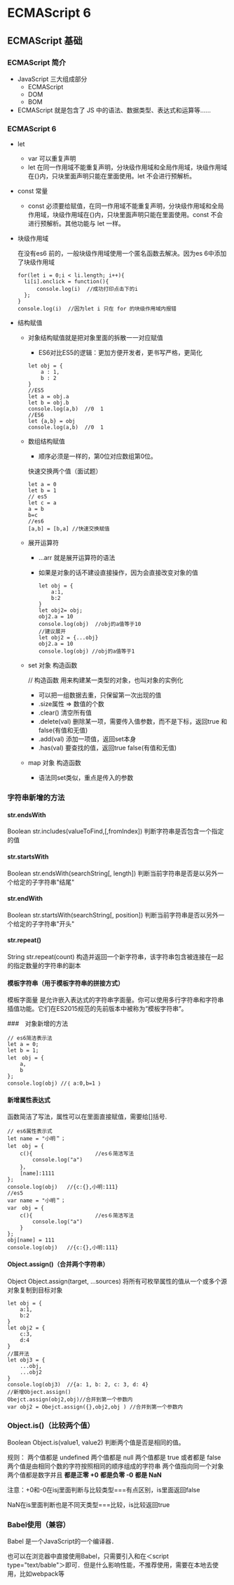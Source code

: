 # ECMAScript 6 

## ECMAScript 基础

### ECMAScript 简介

- JavaScript 三大组成部分
  - ECMAScript
  - DOM
  - BOM
- ECMAScript 就是包含了 JS 中的语法、数据类型、表达式和运算等……

### ECMAScript 6

- let  

  - var 可以重复声明
  - let 在同一作用域不能重复声明，分块级作用域和全局作用域，块级作用域在{}内，只块里面声明只能在里面使用。let 不会进行预解析。

- const 常量

  - const 必须要给赋值，在同一作用域不能重复声明，分块级作用域和全局作用域，块级作用域在{}内，只块里面声明只能在里面使用。const 不会进行预解析。其他功能与 let 一样。

- 块级作用域

  在没有es6 前的，一般块级作用域使用一个匿名函数去解决。因为es 6中添加了块级作用域

  ```
  for(let i = 0;i < li.length; i++){
  	li[i].onclick = function(){
  		console.log(i)  //成功打印点击下的i
  	};
  }
  console.log(i)  //因为let i 只在 for 的块级作用域内报错
  ```

- 结构赋值

  - 对象结构赋值就是把对象里面的拆散一一对应赋值

    - ES6对比ES5的逻辑：更加方便开发者，更书写严格，更简化

    ```
    let obj = {
        a : 1,
        b : 2  
    }
    //ES5  
    let a = obj.a
    let b = obj.b
    console.log(a,b)  //0  1
    //ES6
    let {a,b} = obj  
    console.log(a,b)  //0  1
    ```

  - 数组结构赋值

    - 顺序必须是一样的，第0位对应数组第0位。

    快速交换两个值（面试题）

    ```
    let a = 0
    let b = 1
    // es5 
    let c = a
    a = b
    b=c
    //es6
    [a,b] = [b,a] //快速交换赋值
    
    ```

  - 展开运算符

    - …arr 就是展开运算符的语法

    - 如果是对象的话不建设直接操作，因为会直接改变对象的值

      ```
      let obj = {
          a:1,
          b:2
      }
      let obj2= obj;
      obj2.a = 10
      console.log(obj)  //obj的a值等于10
      //建议展开
      let obj2 = {...obj}  
      obj2.a = 10
      console.log(obj) //obj的a值等于1
      
      ```

  - set 对象 构造函数

    // 构造函数 用来构建某一类型的对象，也叫对象的实例化

    - 可以把一组数据去重，只保留第一次出现的值
    - .size属性  => 数值的个数
    - .clear() 清空所有值
    - .delete(val)  删除某一项，需要传入值参数，而不是下标，返回true 和false(有值和无值)
    - .add(val)  添加一项值，返回set本身
    - .has(val) 要查找的值，返回true false(有值和无值)

  - map 对象 构造函数

    - 语法同set类似，重点是传入的参数

### 字符串新增的方法 

#### str.endsWith

Boolean str.includes(valueToFind,[,fromIndex]) 判断字符串是否包含一个指定的值

#### str.startsWith

Boolean str.endsWith(searchString[, length]) 判断当前字符串是否是以另外一个给定的子字符串"结尾"

#### str.endWith

Boolean str.startsWith(searchString[, position]) 判断当前字符串是否以另外一个给定的子字符串"开头"

#### str.repeat()

String str.repeat(count) 构造并返回一个新字符串，该字符串包含被连接在一起的指定数量的字符串的副本

#### 模板字符串（用于模板字符串的拼接方式）

模板字面量 是允许嵌入表达式的字符串字面量。你可以使用多行字符串和字符串插值功能。它们在ES2015规范的先前版本中被称为“模板字符串”。    

###　对象新增的方法

```
// es6简洁表示法
let a = 0;
let b = 1;
let　obj = {
    a,
    b
};
console.log(obj) //｛ a:0,b=1 ｝
```

#### 新增属性表达式

函数简洁了写法，属性可以在里面直接赋值，需要给[]括号.

```
// es6属性表示式
let name = "小明＂；
let　obj = {
	c(){  					//es６简洁写法
        console.log("a")  
	}，
	[name]:1111
};
console.log(obj)   //{c:{},小明:111}
//es5
var name = "小明＂；
var　obj = {
	c(){  					//es６简洁写法
        console.log("a")  
	}
};
obj[name] = 111
console.log(obj)   //{c:{},小明:111}
```

#### Object.assign()（合并两个字符串）

Object Object.assign(target, ...sources) 将所有可枚举属性的值从一个或多个源对象复制到目标对象

```
let obj = {
    a:1,
    b:2
}
let obj2 = {
    c:3,
    d:4
}
//展开法
let obj3 = {
    ...obj,
    ...obj2
}
console.log(obj3)  //{a: 1, b: 2, c: 3, d: 4}
//新增Object.assign()
Obejct.assign(obj2,obj)//合并到第一个参数内
var obj2 = Obejct.assign({},obj2,obj ) //合并到第一个参数内
```

### Object.is()（比较两个值）

Boolean Object.is(value1, value2) 判断两个值是否是相同的值。 

规则：
    两个值都是 undefined
    两个值都是 null
    两个值都是 true 或者都是 false
    两个值是由相同个数的字符按照相同的顺序组成的字符串
    两个值指向同一个对象
    两个值都是数字并且
        **都是正零 +0**
        **都是负零 -0**
        **都是 NaN**

注意：+0和-0在isj里面判断与比较类型===有点区别，is里面返回false

NaN在is里面判断也是不同天类型===比较，is比较返回true



### Babel使用（兼容）

Babel 是一个JavaScript的一个编译器．

也可以在浏览器中直接使用Babel，只需要引入和在＜script type="text/bable"＞即可．但是什么影响性能，不推荐使用，需要在本地去使用，比如webpack等
